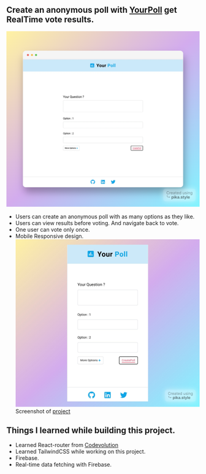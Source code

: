 ## Create an anonymous poll with [YourPoll](https://your-poll.netlify.app/) get RealTime vote results.

![](gif/pika-1678625402882-1x.png)

- Users can create an anonymous poll with as many options as they like.
- Users can view results before voting. And navigate back to vote.
- One user can vote only once.
- Mobile Responsive design.
  ![](gif/Picsart_23-03-12_18-22-36-877.jpg)
  Screenshot of [project](Tutorial.md)

## Things I learned while building this project.

- Learned React-router from [Codevolution](https://youtube.com/playlist?list=PLC3y8-rFHvwjkxt8TOteFdT_YmzwpBlrG)
- Learned TailwindCSS while working on this project.
- Firebase.
- Real-time data fetching with Firebase.
